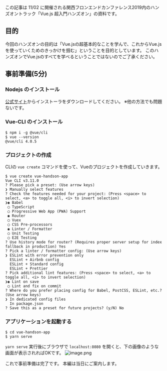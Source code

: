 
この記事は 11/02 に開催される関西フロンエンドカンファレンス2019内のハンズオントラック「Vue.js 超入門ハンズオン」の資料です。

## 目的

今回のハンズオンの目的は「Vue.jsの超基本的なことを学んで、これからVue.jsを使っていくためのきっかけを掴む」ということを目的としています。
このハンズオンでVue.jsのすべてを学べるということではないのでご了承ください。

## 事前準備(5分)

### Nodejs のインストール

[公式サイト](https://nodejs.org/ja/)からインストーラをダウンロードしてください。
※他の方法でも問題ないです。

### Vue-CLI のインストール

```
$ npm i -g @vue/cli
$ vue --version
@vue/cli 4.0.5
```

### プロジェクトの作成

CLIの `vue create` コマンドを使って、Vueのプロジェクトを作成していきます。

```terminal
$ vue create vue-handson-app
Vue CLI v3.11.0
? Please pick a preset: (Use arrow keys)
❯ Manually select features
? Check the features needed for your project: (Press <space> to select, <a> to toggle all, <i> to invert selection)
❯◉ Babel
 ◯ TypeScript
 ◯ Progressive Web App (PWA) Support
 ◉ Router
 ◯ Vuex
 ◯ CSS Pre-processors
 ◉ Linter / Formatter
 ◯ Unit Testing
 ◯ E2E Testing
? Use history mode for router? (Requires proper server setup for index fallback in production) Yes
? Pick a linter / formatter config: (Use arrow keys)
❯ ESLint with error prevention only 
  ESLint + Airbnb config 
  ESLint + Standard config 
  ESLint + Prettier 
? Pick additional lint features: (Press <space> to select, <a> to toggle all, <i> to invert selection)
❯◉ Lint on save
 ◯ Lint and fix on commit
? Where do you prefer placing config for Babel, PostCSS, ESLint, etc.? (Use arrow keys)
❯ In dedicated config files 
  In package.json 
? Save this as a preset for future projects? (y/N) No
```

### アプリケーションを起動する

```terminal
$ cd vue-handson-app
$ yarn serve
```

`yarn serve` 実行後にブラウザで `localhost:8080` を開くと、下の画像のような画面が表示されればOKです。
![image.png](https://qiita-image-store.s3.ap-northeast-1.amazonaws.com/0/95875/117f2164-043e-ce13-e7a6-e53d088cdc39.png)

これで事前準備は完了です。
本編は当日にご案内します。